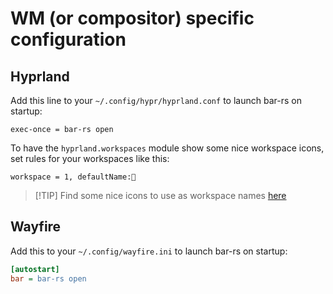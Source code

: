 # WM (or compositor) specific configuration

## Hyprland
Add this line to your `~/.config/hypr/hyprland.conf` to launch bar-rs on startup:
```
exec-once = bar-rs open
```

To have the `hyprland.workspaces` module show some nice workspace icons, set rules for your workspaces like this:
```
workspace = 1, defaultName:󰈹
```

> \[!TIP]
> Find some nice icons to use as workspace names [here](https://www.nerdfonts.com/cheat-sheet)

## Wayfire
Add this to your `~/.config/wayfire.ini` to launch bar-rs on startup:
```ini
[autostart]
bar = bar-rs open
```
